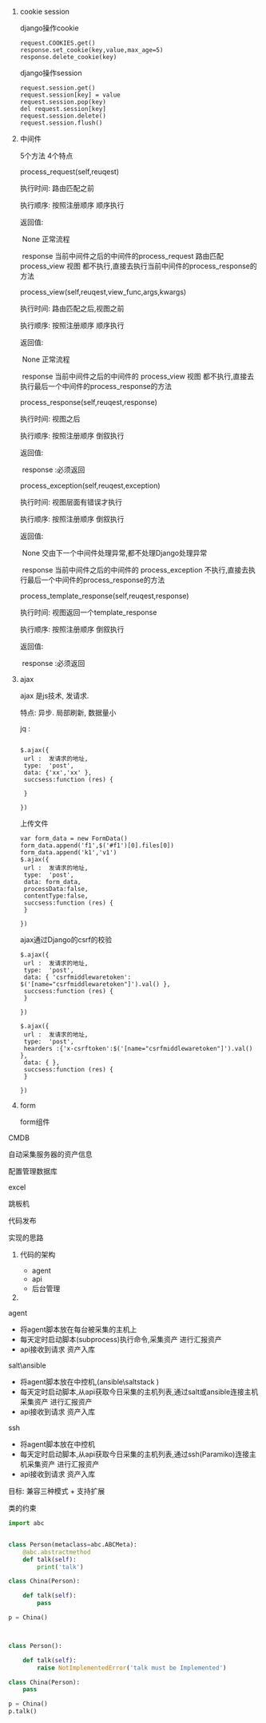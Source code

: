 1. cookie session 

   django操作cookie

   ```
   request.COOKIES.get()
   response.set_cookie(key,value,max_age=5)
   response.delete_cookie(key)
   ```

   django操作session

   ```
   request.session.get()
   request.session[key] = value
   request.session.pop(key)
   del request.session[key] 
   request.session.delete() 
   request.session.flush() 
   ```

2. 中间件

   5个方法  4个特点

   process_request(self,reuqest)

   执行时间: 路由匹配之前

   执行顺序: 按照注册顺序  顺序执行

   返回值:

   ​			None   正常流程

   ​			response 当前中间件之后的中间件的process_request 路由匹配 process_view 视图 都不执行,直接去执行当前中间件的process_response的方法

   

   process_view(self,reuqest,view_func,args,kwargs)

   执行时间: 路由匹配之后,视图之前

   执行顺序: 按照注册顺序  顺序执行

   返回值:

   ​			None   正常流程

   ​			response 当前中间件之后的中间件的 process_view 视图 都不执行,直接去执行最后一个中间件的process_response的方法

   

   process_response(self,reuqest,response)

   执行时间:  视图之后

   执行顺序: 按照注册顺序  倒叙执行

   返回值:

   ​			response :必须返回

   

   process_exception(self,reuqest,exception)

   执行时间: 视图层面有错误才执行

   执行顺序: 按照注册顺序  倒叙执行

   返回值:

   ​			None   交由下一个中间件处理异常,都不处理Django处理异常

   ​			response 当前中间件之后的中间件的 process_exception  不执行,直接去执行最后一个中间件的process_response的方法

   

   process_template_response(self,reuqest,response)

   执行时间: 视图返回一个template_response

   执行顺序: 按照注册顺序  倒叙执行

   返回值:

   ​		 response :必须返回

   

3. ajax

   ajax 是js技术, 发请求. 

   特点: 异步. 局部刷新, 数据量小

   jq :

   ```
   
   $.ajax({
   	url :  发请求的地址,
   	type:  'post',
   	data: {'xx','xx' },
   	succsess:function (res) {  
   		
   	}
   
   })
   
   ```

   上传文件

   ```
   var form_data = new FormData()
   form_data.append('f1',$('#f1')[0].files[0])
   form_data.append('k1','v1')
   $.ajax({
   	url :  发请求的地址,
   	type:  'post',
   	data: form_data,
   	processData:false,
   	contentType:false,
   	succsess:function (res) {  	
   	}
   
   })
   ```

   ajax通过Django的csrf的校验

   ```
   $.ajax({
   	url :  发请求的地址,
   	type:  'post',
   	data: { 'csrfmiddlewaretoken': $('[name="csrfmiddlewaretoken"]').val() },
   	succsess:function (res) {  	
   	}
   
   })
   ```

   ```
   $.ajax({
   	url :  发请求的地址,
   	type:  'post',
   	hearders :{'x-csrftoken':$('[name="csrfmiddlewaretoken"]').val() },
   	data: { },
   	succsess:function (res) {  	
   	}
   
   })
   
   ```

4. form

   form组件



CMDB

自动采集服务器的资产信息

配置管理数据库

excel 

跳板机

代码发布



实现的思路

1. 代码的架构
   - agent   
   - api
   - 后台管理

2. 

   agent 

   - 将agent脚本放在每台被采集的主机上
   - 每天定时启动脚本(subprocess)执行命令,采集资产 进行汇报资产
   - api接收到请求 资产入库

   salt\ansible

   - 将agent脚本放在中控机,(ansible\saltstack )
   - 每天定时启动脚本,从api获取今日采集的主机列表,通过salt或ansible连接主机采集资产 进行汇报资产
   - api接收到请求 资产入库

   ssh

   - 将agent脚本放在中控机
   - 每天定时启动脚本,从api获取今日采集的主机列表,通过ssh(Paramiko)连接主机采集资产 进行汇报资产
   - api接收到请求 资产入库

目标: 兼容三种模式 + 支持扩展 







类的约束

```python
import abc


class Person(metaclass=abc.ABCMeta):
    @abc.abstractmethod
    def talk(self):
        print('talk')

class China(Person):

    def talk(self):
        pass

p = China()



class Person():

    def talk(self):
        raise NotImplementedError('talk must be Implemented')

class China(Person):
    pass

p = China()
p.talk()

```











